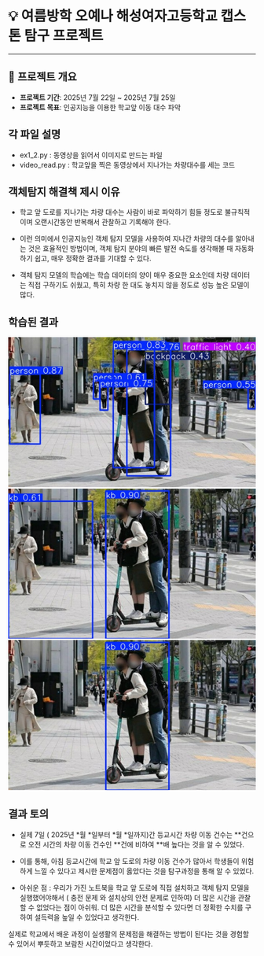 # 💡 여름방학 오예나 해성여자고등학교 캡스톤 탐구 프로젝트

---

## 📌 프로젝트 개요

- **프로젝트 기간**: 2025년 7월 22일 ~ 2025년 7월 25일  
- **프로젝트 목표**: 인공지능을 이용한 학교앞 이동 대수 파악 

## 각 파일 설명

- ex1_2.py : 동영상을 읽어서 이미지로 만드는 파일
- video_read.py : 학교앞을 찍은 동영상에서 지나가는 차량대수를 세는 코드

## 객체탐지 해결책 제시 이유

- 학교 앞 도로를 지나가는 차량 대수는 사람이 바로 파악하기 힘들 정도로 불규칙적이며
오랜시간동안 반복해서 관찰하고 기록해야 한다.

- 이런 의미에서 인공지능인 객체 탐지 모델을 사용하여 지나간 차량의 대수를 알아내는 것은 효율적인 방법이며, 객체 탐지 분야의 빠른 발전 속도를 생각해볼 때 자동화하기 쉽고, 매우 정확한 결과를 기대할 수 있다.

- 객체 탐지 모델의 학습에는 학습 데이터의 양이 매우 중요한 요소인데 차량 데이터는 직접 구하기도 쉬웠고, 특히 차량 한 대도 놓치지 않을 정도로 성능 높은 모델이 많다.

## 학습된 결과

![킥보드사진1](./kickboard_result1.jpg)
![킥보드사진2](./kickboard_result2.jpg)
![킥보드사진3](./kickboard_result3.jpg)

## 결과 토의

- 실제 7일 ( 2025년 *월 *일부터 *월 *일까지)간 등교시간 차량 이동 건수는 **건으로 오전 시간의 차량 이동 건수인 **건에 비하여 **배 높다는 것을 알 수 있었다.

- 이를 통해, 아침 등교시간에 학교 앞 도로의 차량 이동 건수가 많아서
학생들이 위험하게 느낄 수 있다고 제시한 문제점이 옳았다는 것을 탐구과정을 통해 알 수 있었다.

- 아쉬운 점 :
우리가 가진 노트북을 학교 앞 도로에 직접 설치하고 객체 탐지 모델을 실행했어야해서
( 충전 문제 와 설치상의 안전 문제로 인하여) 더 많은 시간을 관찰할 수 없었다는 점이 아쉬워.
더 많은 시간을 분석할 수 있다면 더 정확한 수치를 구하여 
설득력을 높일 수 있었다고 생각한다.

실제로 학교에서 배운 과정이 실생활의 문제점을 해결하는 방법이 된다는 것을
경험할 수 있어서 뿌듯하고 보람찬 시간이었다고 생각한다.
